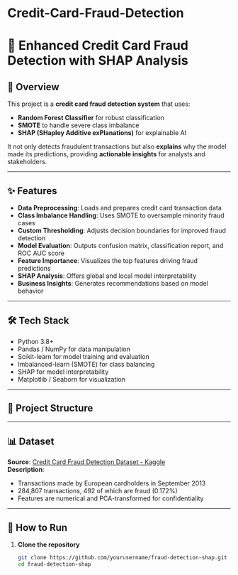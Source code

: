 # Credit-Card-Fraud-Detection

# 🚀 Enhanced Credit Card Fraud Detection with SHAP Analysis

## 📌 Overview
This project is a **credit card fraud detection system** that uses:
- **Random Forest Classifier** for robust classification
- **SMOTE** to handle severe class imbalance
- **SHAP (SHapley Additive exPlanations)** for explainable AI

It not only detects fraudulent transactions but also **explains** why the model made its predictions, providing **actionable insights** for analysts and stakeholders.

---

## ✨ Features
- **Data Preprocessing**: Loads and prepares credit card transaction data
- **Class Imbalance Handling**: Uses SMOTE to oversample minority fraud cases
- **Custom Thresholding**: Adjusts decision boundaries for improved fraud detection
- **Model Evaluation**: Outputs confusion matrix, classification report, and ROC AUC score
- **Feature Importance**: Visualizes the top features driving fraud predictions
- **SHAP Analysis**: Offers global and local model interpretability
- **Business Insights**: Generates recommendations based on model behavior

---

## 🛠️ Tech Stack
- Python 3.8+
- Pandas / NumPy for data manipulation
- Scikit-learn for model training and evaluation
- Imbalanced-learn (SMOTE) for class balancing
- SHAP for model interpretability
- Matplotlib / Seaborn for visualization

---

## 📂 Project Structure


---

## 📊 Dataset
**Source**: [Credit Card Fraud Detection Dataset - Kaggle](https://www.kaggle.com/mlg-ulb/creditcardfraud)  
**Description**:
- Transactions made by European cardholders in September 2013
- 284,807 transactions, 492 of which are fraud (0.172%)
- Features are numerical and PCA-transformed for confidentiality

---

## 🚀 How to Run

1. **Clone the repository**
   ```bash
   git clone https://github.com/yourusername/fraud-detection-shap.git
   cd fraud-detection-shap

